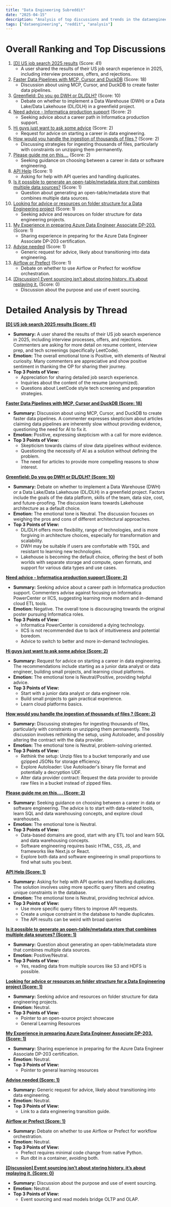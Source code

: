 ```yaml
---
title: "Data Engineering Subreddit"
date: "2025-04-15"
description: "Analysis of top discussions and trends in the dataengineering subreddit"
tags: ["dataengineering", "reddit", "analysis"]
---
```


# Overall Ranking and Top Discussions
1. [[D] US job search 2025 results](https://www.reddit.com/r/dataengineering/comments/1jztqf6/us_job_search_2025_results/) (Score: 41)
    * A user shared the results of their US job search experience in 2025, including interview processes, offers, and rejections.
2. [Faster Data Pipelines with MCP, Cursor and DuckDB](https://motherduck.com/blog/faster-data-pipelines-with-mcp-duckdb-ai/) (Score: 18)
    *  Discussion about using MCP, Cursor, and DuckDB to create faster data pipelines.
3. [Greenfield: Do you go DWH or DL/DLH?](https://www.reddit.com/r/dataengineering/comments/1jzx8lx/greenfield_do_you_go_dwh_or_dldlh/) (Score: 10)
    *  Debate on whether to implement a Data Warehouse (DWH) or a Data Lake/Data Lakehouse (DL/DLH) in a greenfield project.
4. [Need advice - Informatica production support](https://www.reddit.com/r/dataengineering/comments/1jzt2ho/need_advice_informatica_production_support/) (Score: 2)
    *  Seeking advice about a career path in Informatica production support.
5. [Hi guys just want to ask some advice](https://www.reddit.com/r/dataengineering/comments/1jzx6ea/hi_guys_just_want_to_ask_some_advice/) (Score: 2)
    *  Request for advice on starting a career in data engineering.
6. [How would you handle the ingestion of thousands of files ?](https://www.reddit.com/r/dataengineering/comments/1jzyxdw/how_would_you_handle_the_ingestion_of_thousands/) (Score: 2)
    *  Discussing strategies for ingesting thousands of files, particularly with constraints on unzipping them permanently.
7. [Please guide me on this....](https://www.reddit.com/r/dataengineering/comments/1k004mu/please_guide_me_on_this/) (Score: 2)
    *  Seeking guidance on choosing between a career in data or software engineering.
8. [API Help](https://www.reddit.com/r/dataengineering/comments/1jztbwd/api_help/) (Score: 1)
    *  Asking for help with API queries and handling duplicates.
9. [Is it possible to generate an open-table/metadata store that combines multiple data sources?](https://www.reddit.com/r/dataengineering/comments/1jztjln/is_it_possible_to_generate_an_opentablemetadata/) (Score: 1)
    *  Question about generating an open-table/metadata store that combines multiple data sources.
10. [Looking for advice or resources on folder structure for a Data Engineering project](https://www.reddit.com/r/dataengineering/comments/1jzvxei/looking_for_advice_or_resources_on_folder/) (Score: 1)
    *  Seeking advice and resources on folder structure for data engineering projects.
11. [My Experience in preparing Azure Data Engineer Associate DP-203.](https://www.reddit.com/r/dataengineering/comments/1jzzf00/my_experience_in_preparing_azure_data_engineer/) (Score: 1)
    *  Sharing experience in preparing for the Azure Data Engineer Associate DP-203 certification.
12. [Advise needed](https://www.reddit.com/r/dataengineering/comments/1jzzgi5/advise_needed/) (Score: 1)
    *  Generic request for advice, likely about transitioning into data engineering.
13. [Airflow or Prefect](https://www.reddit.com/r/dataengineering/comments/1jzznos/airflow_or_prefect/) (Score: 1)
    *  Debate on whether to use Airflow or Prefect for workflow orchestration.
14. [[Discussion] Event sourcing isn’t about storing history. it’s about replaying it.](https://www.reddit.com/r/dataengineering/comments/1jzvfys/event_sourcing_isnt_about_storing_history_its/) (Score: 0)
    *  Discussion about the purpose and use of event sourcing.

# Detailed Analysis by Thread
**[[D] US job search 2025 results (Score: 41)](https://www.reddit.com/r/dataengineering/comments/1jztqf6/us_job_search_2025_results/)**
*  **Summary:**  A user shared the results of their US job search experience in 2025, including interview processes, offers, and rejections. Commenters are asking for more detail on resume content, interview prep, and tech screenings (specifically LeetCode).
*  **Emotion:** The overall emotional tone is Positive, with elements of Neutral curiosity. Many commenters are appreciative and show positive sentiment in thanking the OP for sharing their journey.
*  **Top 3 Points of View:**
    *   Appreciation for sharing detailed job search experience.
    *   Inquiries about the content of the resume (anonymized).
    *   Questions about LeetCode style tech screening and preparation strategies.

**[Faster Data Pipelines with MCP, Cursor and DuckDB (Score: 18)](https://motherduck.com/blog/faster-data-pipelines-with-mcp-duckdb-ai/)**
*  **Summary:**  Discussion about using MCP, Cursor, and DuckDB to create faster data pipelines. A commenter expresses skepticism about articles claiming data pipelines are inherently slow without providing evidence, questioning the need for AI to fix it.
*  **Emotion:** Positive, expressing skepticism with a call for more evidence.
*  **Top 3 Points of View:**
    *   Skepticism towards claims of slow data pipelines without evidence.
    *   Questioning the necessity of AI as a solution without defining the problem.
    *   The need for articles to provide more compelling reasons to show interest.

**[Greenfield: Do you go DWH or DL/DLH? (Score: 10)](https://www.reddit.com/r/dataengineering/comments/1jzx8lx/greenfield_do_you_go_dwh_or_dldlh/)**
*  **Summary:**  Debate on whether to implement a Data Warehouse (DWH) or a Data Lake/Data Lakehouse (DL/DLH) in a greenfield project. Factors include the goals of the data platform, skills of the team, data size, cost, and future-proofing.  The discussion leans towards Lakehouse architecture as a default choice.
*  **Emotion:** The emotional tone is Neutral. The discussion focuses on weighing the pros and cons of different architectural approaches.
*  **Top 3 Points of View:**
    *   DL/DLH offers more flexibility, range of technologies, and is more forgiving in architecture choices, especially for transformation and scalability.
    *   DWH may be suitable if users are comfortable with TSQL and resistant to learning new technologies.
    *   Lakehouse is becoming the default choice, offering the best of both worlds with separate storage and compute, open formats, and support for various data types and use cases.

**[Need advice - Informatica production support (Score: 2)](https://www.reddit.com/r/dataengineering/comments/1jzt2ho/need_advice_informatica_production_support/)**
*  **Summary:**  Seeking advice about a career path in Informatica production support. Commenters advise against focusing on Informatica PowerCenter or IICS, suggesting learning more modern and in-demand cloud ETL tools.
*  **Emotion:** Negative. The overall tone is discouraging towards the original poster pursuing Informatica roles.
*  **Top 3 Points of View:**
    *   Informatica PowerCenter is considered a dying technology.
    *   IICS is not recommended due to lack of intuitiveness and potential boredom.
    *   Advice to switch to better and more in-demand technologies.

**[Hi guys just want to ask some advice (Score: 2)](https://www.reddit.com/r/dataengineering/comments/1jzx6ea/hi_guys_just_want_to_ask_some_advice/)**
*  **Summary:**  Request for advice on starting a career in data engineering. The recommendations include starting as a junior data analyst or data engineer, building small projects, and learning cloud platforms.
*  **Emotion:** The emotional tone is Neutral/Positive, providing helpful advice.
*  **Top 3 Points of View:**
    *   Start with a junior data analyst or data engineer role.
    *   Build small projects to gain practical experience.
    *   Learn cloud platforms basics.

**[How would you handle the ingestion of thousands of files ? (Score: 2)](https://www.reddit.com/r/dataengineering/comments/1jzyxdw/how_would_you_handle_the_ingestion_of_thousands/)**
*  **Summary:**  Discussing strategies for ingesting thousands of files, particularly with constraints on unzipping them permanently. The discussion involves rethinking the setup, using Autoloader, and possibly altering the contract with the data provider.
*  **Emotion:** The emotional tone is Neutral, problem-solving oriented.
*  **Top 3 Points of View:**
    *   Rethink the setup: Unzip files to a bucket temporarily and use gzipped JSONs for storage efficiency.
    *   Explore Autoloader: Use Autoloader's binary file format and potentially a decryption UDF.
    *   Alter data provider contract: Request the data provider to provide raw files in a bucket instead of zipped files.

**[Please guide me on this.... (Score: 2)](https://www.reddit.com/r/dataengineering/comments/1k004mu/please_guide_me_on_this/)**
*  **Summary:**  Seeking guidance on choosing between a career in data or software engineering. The advice is to start with data-related tools, learn SQL and data warehousing concepts, and explore cloud warehouses.
*  **Emotion:** The emotional tone is Neutral.
*  **Top 3 Points of View:**
    *   Data-based domains are good, start with any ETL tool and learn SQL and data warehousing concepts.
    *   Software engineering requires basic HTML, CSS, JS, and frameworks like Next.js or React.
    *   Explore both data and software engineering in small proportions to find what suits you best.

**[API Help (Score: 1)](https://www.reddit.com/r/dataengineering/comments/1jztbwd/api_help/)**
*  **Summary:**  Asking for help with API queries and handling duplicates. The solution involves using more specific query filters and creating unique constraints in the database.
*  **Emotion:** The emotional tone is Neutral, providing technical advice.
*  **Top 3 Points of View:**
    *   Use more specific query filters to improve API requests.
    *   Create a unique constraint in the database to handle duplicates.
    *   The API results can be weird with broad queries

**[Is it possible to generate an open-table/metadata store that combines multiple data sources? (Score: 1)](https://www.reddit.com/r/dataengineering/comments/1jztjln/is_it_possible_to_generate_an_opentablemetadata/)**
*  **Summary:**  Question about generating an open-table/metadata store that combines multiple data sources.
*  **Emotion:** Positive/Neutral.
*  **Top 3 Points of View:**
    *   Yes, reading data from multiple sources like S3 and HDFS is possible.

**[Looking for advice or resources on folder structure for a Data Engineering project (Score: 1)](https://www.reddit.com/r/dataengineering/comments/1jzvxei/looking_for_advice_or_resources_on_folder/)**
*  **Summary:**  Seeking advice and resources on folder structure for data engineering projects.
*  **Emotion:** Neutral.
*  **Top 3 Points of View:**
    *   Pointer to an open-source project showcase
    *   General Learning Resources

**[My Experience in preparing Azure Data Engineer Associate DP-203. (Score: 1)](https://www.reddit.com/r/dataengineering/comments/1jzzf00/my_experience_in_preparing_azure_data_engineer/)**
*  **Summary:**  Sharing experience in preparing for the Azure Data Engineer Associate DP-203 certification.
*  **Emotion:** Neutral.
*  **Top 3 Points of View:**
    *   Pointer to general learning resources

**[Advise needed (Score: 1)](https://www.reddit.com/r/dataengineering/comments/1jzzgi5/advise_needed/)**
*  **Summary:**  Generic request for advice, likely about transitioning into data engineering.
*  **Emotion:** Neutral.
*  **Top 3 Points of View:**
    *   Link to a data engineering transition guide.

**[Airflow or Prefect (Score: 1)](https://www.reddit.com/r/dataengineering/comments/1jzznos/airflow_or_prefect/)**
*  **Summary:**  Debate on whether to use Airflow or Prefect for workflow orchestration.
*  **Emotion:** Neutral.
*  **Top 3 Points of View:**
    *   Prefect requires minimal code change from native Python.
    *   Run dbt in a container, avoiding both.

**[[Discussion] Event sourcing isn’t about storing history. it’s about replaying it. (Score: 0)](https://www.reddit.com/r/dataengineering/comments/1jzvfys/event_sourcing_isnt_about_storing_history_its/)**
*  **Summary:**  Discussion about the purpose and use of event sourcing.
*  **Emotion:** Neutral.
*  **Top 3 Points of View:**
    *   Event sourcing and read models bridge OLTP and OLAP.
